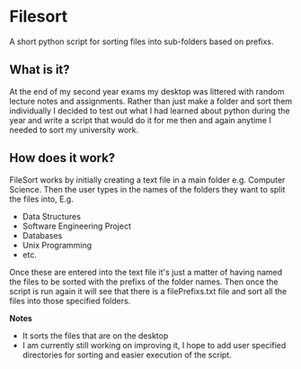 # Filesort
A short python script for sorting files into sub-folders based on prefixs.

## What is it?
At the end of my second year exams my desktop was littered with random lecture notes and assignments. Rather than just make a folder and sort them individually I decided to test out what I had learned about python during the year and write a script that would do it for me then and again anytime I needed to sort my university work.

## How does it work?
FileSort works by initially creating a text file in a main folder e.g. Computer Science. Then the user types in the names of the folders they want to split the files into, E.g.

- Data Structures
- Software Engineering Project
- Databases
- Unix Programming
- etc.

Once these are entered into the text file it's just a matter of having named the files to be sorted with the prefixs of the folder names. Then once the script is run again it will see that there is a filePrefixs.txt file and sort all the files into those specified folders.

**Notes** 
- It sorts the files that are on the desktop
- I am currently still working on improving it, I hope to add user specified directories for sorting and easier execution of the script. 

